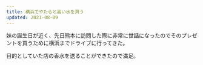```yaml
---
title: 横浜でやたらと高い水を買う
updated: 2021-08-09
---
```


妹の誕生日が近く、先日熊本に訪問した際に非常に世話になったのでそのプレゼントを買うために横浜までドライブに行ってきた。

目的としていた店の香水を送ることができたので満足。
